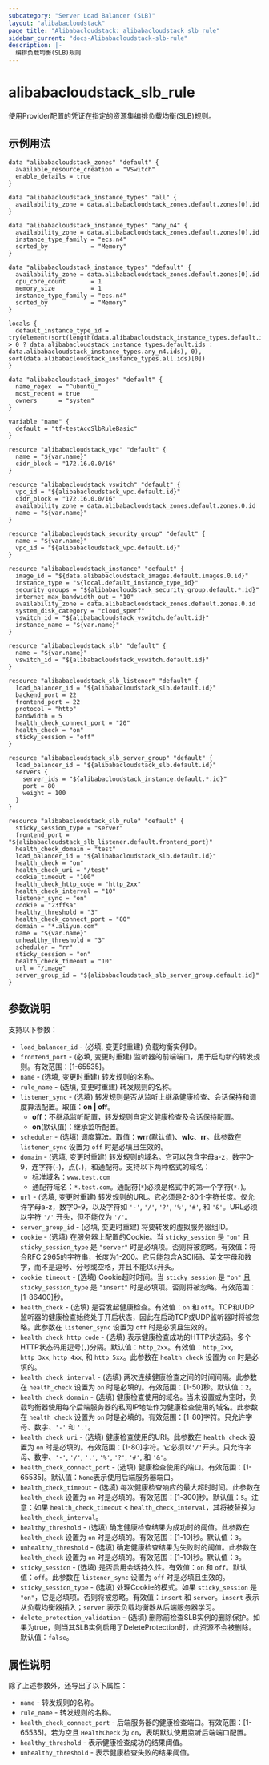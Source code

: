 ```yaml
---
subcategory: "Server Load Balancer (SLB)"
layout: "alibabacloudstack"
page_title: "Alibabacloudstack: alibabacloudstack_slb_rule"
sidebar_current: "docs-Alibabacloudstack-slb-rule"
description: |- 
  编排负载均衡(SLB)规则
---
```


# alibabacloudstack_slb_rule

使用Provider配置的凭证在指定的资源集编排负载均衡(SLB)规则。

## 示例用法

```hcl
data "alibabacloudstack_zones" "default" {
  available_resource_creation = "VSwitch"
  enable_details = true
}

data "alibabacloudstack_instance_types" "all" {
  availability_zone = data.alibabacloudstack_zones.default.zones[0].id
}

data "alibabacloudstack_instance_types" "any_n4" {
  availability_zone = data.alibabacloudstack_zones.default.zones[0].id
  instance_type_family = "ecs.n4"
  sorted_by            = "Memory"
}

data "alibabacloudstack_instance_types" "default" {
  availability_zone = data.alibabacloudstack_zones.default.zones[0].id
  cpu_core_count       = 1
  memory_size          = 1
  instance_type_family = "ecs.n4"
  sorted_by            = "Memory"
}

locals {
  default_instance_type_id = try(element(sort(length(data.alibabacloudstack_instance_types.default.instance_types) > 0 ? data.alibabacloudstack_instance_types.default.ids : data.alibabacloudstack_instance_types.any_n4.ids), 0), sort(data.alibabacloudstack_instance_types.all.ids)[0])
}

data "alibabacloudstack_images" "default" {
  name_regex  = "^ubuntu_"
  most_recent = true
  owners      = "system"
}

variable "name" {
  default = "tf-testAccSlbRuleBasic"
}

resource "alibabacloudstack_vpc" "default" {
  name = "${var.name}"
  cidr_block = "172.16.0.0/16"
}

resource "alibabacloudstack_vswitch" "default" {
  vpc_id = "${alibabacloudstack_vpc.default.id}"
  cidr_block = "172.16.0.0/16"
  availability_zone = data.alibabacloudstack_zones.default.zones.0.id
  name = "${var.name}"
}

resource "alibabacloudstack_security_group" "default" {
  name = "${var.name}"
  vpc_id = "${alibabacloudstack_vpc.default.id}"
}

resource "alibabacloudstack_instance" "default" {
  image_id = "${data.alibabacloudstack_images.default.images.0.id}"
  instance_type = "${local.default_instance_type_id}"
  security_groups = "${alibabacloudstack_security_group.default.*.id}"
  internet_max_bandwidth_out = "10"
  availability_zone = data.alibabacloudstack_zones.default.zones.0.id
  system_disk_category = "cloud_sperf"
  vswitch_id = "${alibabacloudstack_vswitch.default.id}"
  instance_name = "${var.name}"
}

resource "alibabacloudstack_slb" "default" {
  name = "${var.name}"
  vswitch_id = "${alibabacloudstack_vswitch.default.id}"
}

resource "alibabacloudstack_slb_listener" "default" {
  load_balancer_id = "${alibabacloudstack_slb.default.id}"
  backend_port = 22
  frontend_port = 22
  protocol = "http"
  bandwidth = 5
  health_check_connect_port = "20"
  health_check = "on"
  sticky_session = "off"
}

resource "alibabacloudstack_slb_server_group" "default" {
  load_balancer_id = "${alibabacloudstack_slb.default.id}"
  servers {
    server_ids = "${alibabacloudstack_instance.default.*.id}"
    port = 80
    weight = 100
  }
}

resource "alibabacloudstack_slb_rule" "default" {
  sticky_session_type = "server"
  frontend_port = "${alibabacloudstack_slb_listener.default.frontend_port}"
  health_check_domain = "test"
  load_balancer_id = "${alibabacloudstack_slb.default.id}"
  health_check = "on"
  health_check_uri = "/test"
  cookie_timeout = "100"
  health_check_http_code = "http_2xx"
  health_check_interval = "10"
  listener_sync = "on"
  cookie = "23ffsa"
  healthy_threshold = "3"
  health_check_connect_port = "80"
  domain = "*.aliyun.com"
  name = "${var.name}"
  unhealthy_threshold = "3"
  scheduler = "rr"
  sticky_session = "on"
  health_check_timeout = "10"
  url = "/image"
  server_group_id = "${alibabacloudstack_slb_server_group.default.id}"
}
```

## 参数说明

支持以下参数：

* `load_balancer_id` - (必填, 变更时重建) 负载均衡实例ID。
* `frontend_port` - (必填, 变更时重建) 监听器的前端端口，用于启动新的转发规则。有效范围：[1-65535]。
* `name` - (选填, 变更时重建) 转发规则的名称。
* `rule_name` - (选填, 变更时重建) 转发规则的名称。
* `listener_sync` - (选填) 转发规则是否从监听上继承健康检查、会话保持和调度算法配置。取值：**on | off**。  
  * **off**：不继承监听配置，转发规则自定义健康检查及会话保持配置。
  * **on**(默认值)：继承监听配置。
* `scheduler` - (选填) 调度算法。取值：**wrr**(默认值)、**wlc**、**rr**。此参数在 `listener_sync` 设置为 `off` 时是必填且生效的。
* `domain` - (选填, 变更时重建) 转发规则的域名。它可以包含字母a-z，数字0-9，连字符(`-`)，点(`.`)，和通配符。支持以下两种格式的域名：
  * 标准域名：`www.test.com`
  * 通配符域名：`*.test.com`。通配符(`*`)必须是格式中的第一个字符(`*.`)。
* `url` - (选填, 变更时重建) 转发规则的URL。它必须是2-80个字符长度。仅允许字母a-z，数字0-9，以及字符如 `'-'`, `'/'`, `'?'`, `'%'`, `'#'`, 和 `'&'`。URL必须以字符 `'/'` 开头，但不能仅为 `'/'`。
* `server_group_id` - (必填, 变更时重建) 将要转发的虚拟服务器组ID。
* `cookie` - (选填) 在服务器上配置的Cookie。当 `sticky_session` 是 `"on"` 且 `sticky_session_type` 是 `"server"` 时是必填项。否则将被忽略。有效值：符合RFC 2965的字符串，长度为1-200。它只能包含ASCII码、英文字母和数字，而不是逗号、分号或空格，并且不能以`$`开头。
* `cookie_timeout` - (选填) Cookie超时时间。当 `sticky_session` 是 `"on"` 且 `sticky_session_type` 是 `"insert"` 时是必填项。否则将被忽略。有效范围：[1-86400]秒。
* `health_check` - (选填) 是否发起健康检查。有效值：`on` 和 `off`。TCP和UDP监听器的健康检查始终处于开启状态，因此在启动TCP或UDP监听器时将被忽略。此参数在 `listener_sync` 设置为 `off` 时是必填且生效的。
* `health_check_http_code` - (选填) 表示健康检查成功的HTTP状态码。多个HTTP状态码用逗号(`,`)分隔。默认值：`http_2xx`。有效值：`http_2xx`, `http_3xx`, `http_4xx`, 和 `http_5xx`。此参数在 `health_check` 设置为 `on` 时是必填的。
* `health_check_interval` - (选填) 两次连续健康检查之间的时间间隔。此参数在 `health_check` 设置为 `on` 时是必填的。有效范围：[1-50]秒。默认值：`2`。
* `health_check_domain` - (选填) 健康检查使用的域名。当未设置或为空时，负载均衡器使用每个后端服务器的私网IP地址作为健康检查使用的域名。此参数在 `health_check` 设置为 `on` 时是必填的。有效范围：[1-80]字符。只允许字母、数字、`'-'` 和 `'.'`。
* `health_check_uri` - (选填) 健康检查使用的URI。此参数在 `health_check` 设置为 `on` 时是必填的。有效范围：[1-80]字符。它必须以`'/'`开头。只允许字母、数字、`'-'`, `'/'`, `'.'`, `'%'`, `'?'`, `'#'`, 和 `'&'`。
* `health_check_connect_port` - (选填) 健康检查使用的端口。有效范围：[1-65535]。默认值：`None`表示使用后端服务器端口。
* `health_check_timeout` - (选填) 每次健康检查响应的最大超时时间。此参数在 `health_check` 设置为 `on` 时是必填的。有效范围：[1-300]秒。默认值：`5`。注意：如果 `health_check_timeout` < `health_check_interval`，其将被替换为 `health_check_interval`。
* `healthy_threshold` - (选填) 确定健康检查结果为成功时的阈值。此参数在 `health_check` 设置为 `on` 时是必填的。有效范围：[1-10]秒。默认值：`3`。
* `unhealthy_threshold` - (选填) 确定健康检查结果为失败时的阈值。此参数在 `health_check` 设置为 `on` 时是必填的。有效范围：[1-10]秒。默认值：`3`。
* `sticky_session` - (选填) 是否启用会话持久性。有效值：`on` 和 `off`。默认值：`off`。此参数在 `listener_sync` 设置为 `off` 时是必填且生效的。
* `sticky_session_type` - (选填) 处理Cookie的模式。如果 `sticky_session` 是 `"on"`，它是必填项。否则将被忽略。有效值：`insert` 和 `server`。`insert` 表示从负载均衡器插入；`server` 表示负载均衡器从后端服务器学习。
* `delete_protection_validation` - (选填) 删除前检查SLB实例的删除保护。如果为true，则当其SLB实例启用了DeleteProtection时，此资源不会被删除。默认值：`false`。

## 属性说明

除了上述参数外，还导出了以下属性：

* `name` - 转发规则的名称。
* `rule_name` - 转发规则的名称。
* `health_check_connect_port` - 后端服务器的健康检查端口。有效范围：[1-65535]。若为空且 `HealthCheck` 为 `on`，表明默认使用监听后端端口配置。
* `healthy_threshold` - 表示健康检查成功的结果阈值。
* `unhealthy_threshold` - 表示健康检查失败的结果阈值。